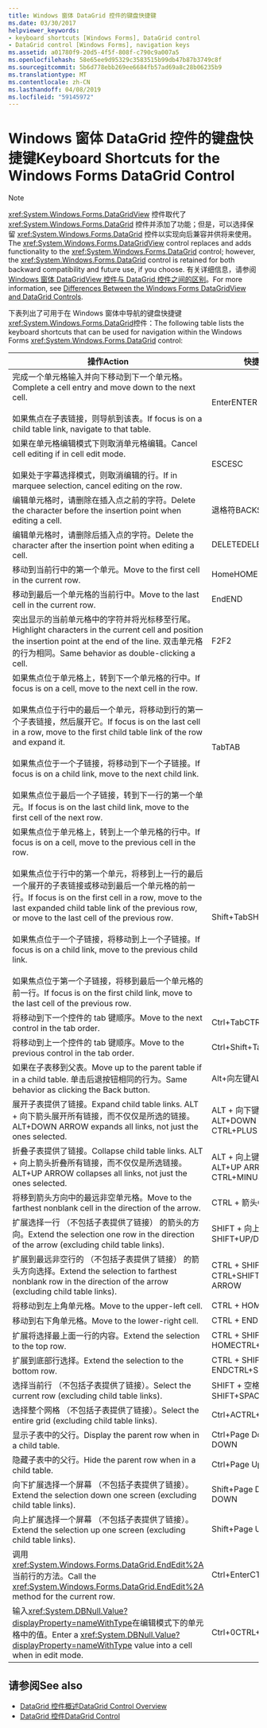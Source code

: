 ```yaml
---
title: Windows 窗体 DataGrid 控件的键盘快捷键
ms.date: 03/30/2017
helpviewer_keywords:
- keyboard shortcuts [Windows Forms], DataGrid control
- DataGrid control [Windows Forms], navigation keys
ms.assetid: a01780f9-20d5-4f5f-808f-c790c9a007a5
ms.openlocfilehash: 58e65ee9d95329c3583515b99db47b87b3749c8f
ms.sourcegitcommit: 5b6d778ebb269ee6684fb57ad69a8c28b06235b9
ms.translationtype: MT
ms.contentlocale: zh-CN
ms.lasthandoff: 04/08/2019
ms.locfileid: "59145972"
---
```

# <a name="keyboard-shortcuts-for-the-windows-forms-datagrid-control"></a><span data-ttu-id="45551-102">Windows 窗体 DataGrid 控件的键盘快捷键</span><span class="sxs-lookup"><span data-stu-id="45551-102">Keyboard Shortcuts for the Windows Forms DataGrid Control</span></span>
> [!NOTE]
>  <span data-ttu-id="45551-103"><xref:System.Windows.Forms.DataGridView> 控件取代了 <xref:System.Windows.Forms.DataGrid> 控件并添加了功能；但是，可以选择保留 <xref:System.Windows.Forms.DataGrid> 控件以实现向后兼容并供将来使用。</span><span class="sxs-lookup"><span data-stu-id="45551-103">The <xref:System.Windows.Forms.DataGridView> control replaces and adds functionality to the <xref:System.Windows.Forms.DataGrid> control; however, the <xref:System.Windows.Forms.DataGrid> control is retained for both backward compatibility and future use, if you choose.</span></span> <span data-ttu-id="45551-104">有关详细信息，请参阅 [Windows 窗体 DataGridView 控件与 DataGrid 控件之间的区别](differences-between-the-windows-forms-datagridview-and-datagrid-controls.md)。</span><span class="sxs-lookup"><span data-stu-id="45551-104">For more information, see [Differences Between the Windows Forms DataGridView and DataGrid Controls](differences-between-the-windows-forms-datagridview-and-datagrid-controls.md).</span></span>  
  
 <span data-ttu-id="45551-105">下表列出了可用于在 Windows 窗体中导航的键盘快捷键<xref:System.Windows.Forms.DataGrid>控件：</span><span class="sxs-lookup"><span data-stu-id="45551-105">The following table lists the keyboard shortcuts that can be used for navigation within the Windows Forms <xref:System.Windows.Forms.DataGrid> control:</span></span>  
  
|<span data-ttu-id="45551-106">操作</span><span class="sxs-lookup"><span data-stu-id="45551-106">Action</span></span>|<span data-ttu-id="45551-107">快捷键</span><span class="sxs-lookup"><span data-stu-id="45551-107">Shortcut</span></span>|  
|------------|--------------|  
|<span data-ttu-id="45551-108">完成一个单元格输入并向下移动到下一个单元格。</span><span class="sxs-lookup"><span data-stu-id="45551-108">Complete a cell entry and move down to the next cell.</span></span><br /><br /> <span data-ttu-id="45551-109">如果焦点在子表链接，则导航到该表。</span><span class="sxs-lookup"><span data-stu-id="45551-109">If focus is on a child table link, navigate to that table.</span></span>|<span data-ttu-id="45551-110">Enter</span><span class="sxs-lookup"><span data-stu-id="45551-110">ENTER</span></span>|  
|<span data-ttu-id="45551-111">如果在单元格编辑模式下则取消单元格编辑。</span><span class="sxs-lookup"><span data-stu-id="45551-111">Cancel cell editing if in cell edit mode.</span></span><br /><br /> <span data-ttu-id="45551-112">如果处于字幕选择模式，则取消编辑的行。</span><span class="sxs-lookup"><span data-stu-id="45551-112">If in marquee selection, cancel editing on the row.</span></span>|<span data-ttu-id="45551-113">ESC</span><span class="sxs-lookup"><span data-stu-id="45551-113">ESC</span></span>|  
|<span data-ttu-id="45551-114">编辑单元格时，请删除在插入点之前的字符。</span><span class="sxs-lookup"><span data-stu-id="45551-114">Delete the character before the insertion point when editing a cell.</span></span>|<span data-ttu-id="45551-115">退格符</span><span class="sxs-lookup"><span data-stu-id="45551-115">BACKSPACE</span></span>|  
|<span data-ttu-id="45551-116">编辑单元格时，请删除后插入点的字符。</span><span class="sxs-lookup"><span data-stu-id="45551-116">Delete the character after the insertion point when editing a cell.</span></span>|<span data-ttu-id="45551-117">DELETE</span><span class="sxs-lookup"><span data-stu-id="45551-117">DELETE</span></span>|  
|<span data-ttu-id="45551-118">移动到当前行中的第一个单元。</span><span class="sxs-lookup"><span data-stu-id="45551-118">Move to the first cell in the current row.</span></span>|<span data-ttu-id="45551-119">Home</span><span class="sxs-lookup"><span data-stu-id="45551-119">HOME</span></span>|  
|<span data-ttu-id="45551-120">移动到最后一个单元格的当前行中。</span><span class="sxs-lookup"><span data-stu-id="45551-120">Move to the last cell in the current row.</span></span>|<span data-ttu-id="45551-121">End</span><span class="sxs-lookup"><span data-stu-id="45551-121">END</span></span>|  
|<span data-ttu-id="45551-122">突出显示的当前单元格中的字符并将光标移至行尾。</span><span class="sxs-lookup"><span data-stu-id="45551-122">Highlight characters in the current cell and position the insertion point at the end of the line.</span></span> <span data-ttu-id="45551-123">双击单元格的行为相同。</span><span class="sxs-lookup"><span data-stu-id="45551-123">Same behavior as double-clicking a cell.</span></span>|<span data-ttu-id="45551-124">F2</span><span class="sxs-lookup"><span data-stu-id="45551-124">F2</span></span>|  
|<span data-ttu-id="45551-125">如果焦点位于单元格上，转到下一个单元格的行中。</span><span class="sxs-lookup"><span data-stu-id="45551-125">If focus is on a cell, move to the next cell in the row.</span></span><br /><br /> <span data-ttu-id="45551-126">如果焦点位于行中的最后一个单元，将移动到行的第一个子表链接，然后展开它。</span><span class="sxs-lookup"><span data-stu-id="45551-126">If focus is on the last cell in a row, move to the first child table link of the row and expand it.</span></span><br /><br /> <span data-ttu-id="45551-127">如果焦点位于一个子链接，将移动到下一个子链接。</span><span class="sxs-lookup"><span data-stu-id="45551-127">If focus is on a child link, move to the next child link.</span></span><br /><br /> <span data-ttu-id="45551-128">如果焦点位于最后一个子链接，转到下一行的第一个单元。</span><span class="sxs-lookup"><span data-stu-id="45551-128">If focus is on the last child link, move to the first cell of the next row.</span></span>|<span data-ttu-id="45551-129">Tab</span><span class="sxs-lookup"><span data-stu-id="45551-129">TAB</span></span>|  
|<span data-ttu-id="45551-130">如果焦点位于单元格上，转到上一个单元格的行中。</span><span class="sxs-lookup"><span data-stu-id="45551-130">If focus is on a cell, move to the previous cell in the row.</span></span><br /><br /> <span data-ttu-id="45551-131">如果焦点位于行中的第一个单元，将移到上一行的最后一个展开的子表链接或移动到最后一个单元格的前一行。</span><span class="sxs-lookup"><span data-stu-id="45551-131">If focus is on the first cell in a row, move to the last expanded child table link of the previous row, or move to the last cell of the previous row.</span></span><br /><br /> <span data-ttu-id="45551-132">如果焦点位于一个子链接，将移动到上一个子链接。</span><span class="sxs-lookup"><span data-stu-id="45551-132">If focus is on a child link, move to the previous child link.</span></span><br /><br /> <span data-ttu-id="45551-133">如果焦点位于第一个子链接，将移到最后一个单元格的前一行。</span><span class="sxs-lookup"><span data-stu-id="45551-133">If focus is on the first child link, move to the last cell of the previous row.</span></span>|<span data-ttu-id="45551-134">Shift+Tab</span><span class="sxs-lookup"><span data-stu-id="45551-134">SHIFT+TAB</span></span>|  
|<span data-ttu-id="45551-135">将移动到下一个控件的 tab 键顺序。</span><span class="sxs-lookup"><span data-stu-id="45551-135">Move to the next control in the tab order.</span></span>|<span data-ttu-id="45551-136">Ctrl+Tab</span><span class="sxs-lookup"><span data-stu-id="45551-136">CTRL+TAB</span></span>|  
|<span data-ttu-id="45551-137">将移动到上一个控件的 tab 键顺序。</span><span class="sxs-lookup"><span data-stu-id="45551-137">Move to the previous control in the tab order.</span></span>|<span data-ttu-id="45551-138">Ctrl+Shift+Tab</span><span class="sxs-lookup"><span data-stu-id="45551-138">CTRL+SHIFT+TAB</span></span>|  
|<span data-ttu-id="45551-139">如果在子表移到父表。</span><span class="sxs-lookup"><span data-stu-id="45551-139">Move up to the parent table if in a child table.</span></span> <span data-ttu-id="45551-140">单击后退按钮相同的行为。</span><span class="sxs-lookup"><span data-stu-id="45551-140">Same behavior as clicking the Back button.</span></span>|<span data-ttu-id="45551-141">Alt+向左键</span><span class="sxs-lookup"><span data-stu-id="45551-141">ALT+LEFT ARROW</span></span>|  
|<span data-ttu-id="45551-142">展开子表提供了链接。</span><span class="sxs-lookup"><span data-stu-id="45551-142">Expand child table links.</span></span> <span data-ttu-id="45551-143">ALT + 向下箭头展开所有链接，而不仅仅是所选的链接。</span><span class="sxs-lookup"><span data-stu-id="45551-143">ALT+DOWN ARROW expands all links, not just the ones selected.</span></span>|<span data-ttu-id="45551-144">ALT + 向下键或 CTRL + 加号</span><span class="sxs-lookup"><span data-stu-id="45551-144">ALT+DOWN ARROW or CTRL+PLUS SIGN</span></span>|  
|<span data-ttu-id="45551-145">折叠子表提供了链接。</span><span class="sxs-lookup"><span data-stu-id="45551-145">Collapse child table links.</span></span> <span data-ttu-id="45551-146">ALT + 向上箭头折叠所有链接，而不仅仅是所选链接。</span><span class="sxs-lookup"><span data-stu-id="45551-146">ALT+UP ARROW collapses all links, not just the ones selected.</span></span>|<span data-ttu-id="45551-147">ALT + 向上键或 CTRL + 减号</span><span class="sxs-lookup"><span data-stu-id="45551-147">ALT+UP ARROW or CTRL+MINUS SIGN</span></span>|  
|<span data-ttu-id="45551-148">将移到箭头方向中的最远非空单元格。</span><span class="sxs-lookup"><span data-stu-id="45551-148">Move to the farthest nonblank cell in the direction of the arrow.</span></span>|<span data-ttu-id="45551-149">CTRL + 箭头</span><span class="sxs-lookup"><span data-stu-id="45551-149">CTRL+ARROW</span></span>|  
|<span data-ttu-id="45551-150">扩展选择一行 （不包括子表提供了链接） 的箭头的方向。</span><span class="sxs-lookup"><span data-stu-id="45551-150">Extend the selection one row in the direction of the arrow (excluding child table links).</span></span>|<span data-ttu-id="45551-151">SHIFT + 向上/向下键</span><span class="sxs-lookup"><span data-stu-id="45551-151">SHIFT+UP/DOWN ARROW</span></span>|  
|<span data-ttu-id="45551-152">扩展到最远非空行的 （不包括子表提供了链接） 的箭头方向选择。</span><span class="sxs-lookup"><span data-stu-id="45551-152">Extend the selection to farthest nonblank row in the direction of the arrow (excluding child table links).</span></span>|<span data-ttu-id="45551-153">CTRL + SHIFT + 向上/向下键</span><span class="sxs-lookup"><span data-stu-id="45551-153">CTRL+SHIFT+ UP/DOWN ARROW</span></span>|  
|<span data-ttu-id="45551-154">将移动到左上角单元格。</span><span class="sxs-lookup"><span data-stu-id="45551-154">Move to the upper-left cell.</span></span>|<span data-ttu-id="45551-155">CTRL + HOME</span><span class="sxs-lookup"><span data-stu-id="45551-155">CTRL+HOME</span></span>|  
|<span data-ttu-id="45551-156">移动到右下角单元格。</span><span class="sxs-lookup"><span data-stu-id="45551-156">Move to the lower-right cell.</span></span>|<span data-ttu-id="45551-157">CTRL + END</span><span class="sxs-lookup"><span data-stu-id="45551-157">CTRL+END</span></span>|  
|<span data-ttu-id="45551-158">扩展将选择最上面一行的内容。</span><span class="sxs-lookup"><span data-stu-id="45551-158">Extend the selection to the top row.</span></span>|<span data-ttu-id="45551-159">CTRL + SHIFT + HOME</span><span class="sxs-lookup"><span data-stu-id="45551-159">CTRL+SHIFT+HOME</span></span>|  
|<span data-ttu-id="45551-160">扩展到底部行选择。</span><span class="sxs-lookup"><span data-stu-id="45551-160">Extend the selection to the bottom row.</span></span>|<span data-ttu-id="45551-161">CTRL + SHIFT + END</span><span class="sxs-lookup"><span data-stu-id="45551-161">CTRL+SHIFT+END</span></span>|  
|<span data-ttu-id="45551-162">选择当前行 （不包括子表提供了链接）。</span><span class="sxs-lookup"><span data-stu-id="45551-162">Select the current row (excluding child table links).</span></span>|<span data-ttu-id="45551-163">SHIFT + 空格键</span><span class="sxs-lookup"><span data-stu-id="45551-163">SHIFT+SPACEBAR</span></span>|  
|<span data-ttu-id="45551-164">选择整个网格 （不包括子表提供了链接）。</span><span class="sxs-lookup"><span data-stu-id="45551-164">Select the entire grid (excluding child table links).</span></span>|<span data-ttu-id="45551-165">Ctrl+A</span><span class="sxs-lookup"><span data-stu-id="45551-165">CTRL+A</span></span>|  
|<span data-ttu-id="45551-166">显示子表中的父行。</span><span class="sxs-lookup"><span data-stu-id="45551-166">Display the parent row when in a child table.</span></span>|<span data-ttu-id="45551-167">Ctrl+Page Down</span><span class="sxs-lookup"><span data-stu-id="45551-167">CTRL+PAGE DOWN</span></span>|  
|<span data-ttu-id="45551-168">隐藏子表中的父行。</span><span class="sxs-lookup"><span data-stu-id="45551-168">Hide the parent row when in a child table.</span></span>|<span data-ttu-id="45551-169">Ctrl+Page Up</span><span class="sxs-lookup"><span data-stu-id="45551-169">CTRL+PAGE UP</span></span>|  
|<span data-ttu-id="45551-170">向下扩展选择一个屏幕 （不包括子表提供了链接）。</span><span class="sxs-lookup"><span data-stu-id="45551-170">Extend the selection down one screen (excluding child table links).</span></span>|<span data-ttu-id="45551-171">Shift+Page Down</span><span class="sxs-lookup"><span data-stu-id="45551-171">SHIFT+PAGE DOWN</span></span>|  
|<span data-ttu-id="45551-172">向上扩展选择一个屏幕 （不包括子表提供了链接）。</span><span class="sxs-lookup"><span data-stu-id="45551-172">Extend the selection up one screen (excluding child table links).</span></span>|<span data-ttu-id="45551-173">Shift+Page Up</span><span class="sxs-lookup"><span data-stu-id="45551-173">SHIFT+PAGE UP</span></span>|  
|<span data-ttu-id="45551-174">调用<xref:System.Windows.Forms.DataGrid.EndEdit%2A>当前行的方法。</span><span class="sxs-lookup"><span data-stu-id="45551-174">Call the <xref:System.Windows.Forms.DataGrid.EndEdit%2A> method for the current row.</span></span>|<span data-ttu-id="45551-175">Ctrl+Enter</span><span class="sxs-lookup"><span data-stu-id="45551-175">CTRL+ENTER</span></span>|  
|<span data-ttu-id="45551-176">输入<xref:System.DBNull.Value?displayProperty=nameWithType>在编辑模式下的单元格中的值。</span><span class="sxs-lookup"><span data-stu-id="45551-176">Enter a <xref:System.DBNull.Value?displayProperty=nameWithType> value into a cell when in edit mode.</span></span>|<span data-ttu-id="45551-177">Ctrl+0</span><span class="sxs-lookup"><span data-stu-id="45551-177">CTRL+0</span></span>|  
  
## <a name="see-also"></a><span data-ttu-id="45551-178">请参阅</span><span class="sxs-lookup"><span data-stu-id="45551-178">See also</span></span>

- [<span data-ttu-id="45551-179">DataGrid 控件概述</span><span class="sxs-lookup"><span data-stu-id="45551-179">DataGrid Control Overview</span></span>](datagrid-control-overview-windows-forms.md)
- [<span data-ttu-id="45551-180">DataGrid 控件</span><span class="sxs-lookup"><span data-stu-id="45551-180">DataGrid Control</span></span>](datagrid-control-windows-forms.md)
